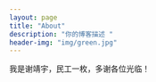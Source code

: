 ```yaml
---
layout: page
title: "About"
description: "你的博客描述 " 
header-img: "img/green.jpg"
---
```

我是谢靖宇，民工一枚，多谢各位光临！




